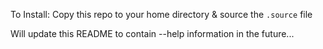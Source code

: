 To Install: Copy this repo to your home directory & source the `.source` file

Will update this README to contain --help information in the future...
